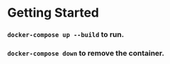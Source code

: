 # Getting Started
### `docker-compose up --build` to run. 
### `docker-compose down` to remove the container.
